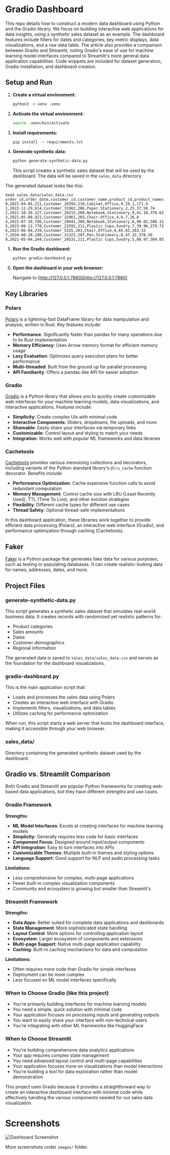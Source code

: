 # Gradio Dashboard

This repo details how to construct a modern data dashboard using Python and the Gradio library. We focus on building interactive web applications for data insights, using a synthetic sales dataset as an example. The dashboard features include filters for dates and categories, key metric displays, data visualizations, and a raw data table. The article also provides a comparison between Gradio and Streamlit, noting Gradio's ease of use for machine learning model interfaces compared to Streamlit's more general data application capabilities. Code snippets are included for dataset generation, Gradio installation, and dashboard creation.

## Setup and Run

1. **Create a virtual environment:**

   ```bash
   python3 -m venv .venv
   ```

2. **Activate the virtual environment:**

   ```bash
   source .venv/bin/activate
   ```

3. **Install requirements:**

   ```bash
   pip install -r requirements.txt
   ```

4. **Generate synthetic data:**

   ```bash
   python generate-synthetic-data.py
   ```
   
   This script creates a synthetic sales dataset that will be used by the dashboard. The data will be saved in the `sales_data` directory.

The generated dataset looks like this:

```
head sales_data/sales_data.csv            
order_id,order_date,customer_id,customer_name,product_id,product_names,categories,quantity,price,total
0,2021-04-05,211,Customer_28394,210,Cabinet,Office,9,19.1,171.9
1,2022-12-29,614,Customer_31982,206,Paper,Stationery,2,25.37,50.74
2,2021-10-26,127,Customer_29215,208,Notebook,Stationery,9,41.18,370.62
3,2021-05-08,921,Customer_32061,203,Chair,Office,4,6.7,26.8
4,2021-07-18,786,Customer_28641,208,Notebook,Stationery,6,98.02,588.12
5,2023-06-12,778,Customer_21592,211,Plastic Cups,Sundry,7,39.96,279.72
6,2023-06-04,239,Customer_5325,203,Chair,Office,4,65.83,263.32
7,2024-08-20,280,Customer_31323,207,Pen,Stationery,8,47.32,378.56
8,2021-05-04,244,Customer_24531,211,Plastic Cups,Sundry,5,60.97,304.85
```
5. **Run the Gradio dashboard:**

   ```bash
   python gradio-dashboard.py
   ```

6. **Open the dashboard in your web browser:**

   Navigate to [http://127.0.0.1:7860](http://127.0.0.1:7860)

## Key Libraries

### Polars

[Polars](https://pola.rs/) is a lightning-fast DataFrame library for data manipulation and analysis, written in Rust. Key features include:

- **Performance**: Significantly faster than pandas for many operations due to its Rust implementation
- **Memory Efficiency**: Uses Arrow memory format for efficient memory usage
- **Lazy Evaluation**: Optimizes query execution plans for better performance
- **Multi-threaded**: Built from the ground up for parallel processing
- **API Familiarity**: Offers a pandas-like API for easier adoption

### Gradio

[Gradio](https://www.gradio.app/) is a Python library that allows you to quickly create customizable web interfaces for your machine learning models, data visualizations, and interactive applications. Features include:

- **Simplicity**: Create complex UIs with minimal code
- **Interactive Components**: Sliders, dropdowns, file uploads, and more
- **Shareable**: Easily share your interfaces via temporary links
- **Customizable**: Control layout and styling to match your needs
- **Integration**: Works well with popular ML frameworks and data libraries

### Cachetools

[Cachetools](https://pypi.org/project/cachetools/) provides various memoizing collections and decorators, including variants of the Python standard library's `@lru_cache` function decorator. Benefits include:

- **Performance Optimization**: Cache expensive function calls to avoid redundant computation
- **Memory Management**: Control cache size with LRU (Least Recently Used), TTL (Time To Live), and other eviction strategies
- **Flexibility**: Different cache types for different use cases
- **Thread Safety**: Optional thread-safe implementations

In this dashboard application, these libraries work together to provide efficient data processing (Polars), an interactive web interface (Gradio), and performance optimization through caching (Cachetools).

## Faker

[Faker](https://faker.readthedocs.io/en/master/) is a Python package that generates fake data for various purposes, such as testing or populating databases. It can create realistic-looking data for names, addresses, dates, and more. 

## Project Files

### generate-synthetic-data.py

This script generates a synthetic sales dataset that simulates real-world business data. It creates records with randomized yet realistic patterns for:

- Product categories
- Sales amounts
- Dates
- Customer demographics
- Regional information

The generated data is saved to `sales_data/sales_data.csv` and serves as the foundation for the dashboard visualizations.

### gradio-dashboard.py

This is the main application script that:

- Loads and processes the sales data using Polars
- Creates an interactive web interface with Gradio
- Implements filters, visualizations, and data tables
- Utilizes caching for performance optimization

When run, this script starts a web server that hosts the dashboard interface, making it accessible through your web browser.

### sales_data/

Directory containing the generated synthetic dataset used by the dashboard.

## Gradio vs. Streamlit Comparison

Both Gradio and Streamlit are popular Python frameworks for creating web-based data applications, but they have different strengths and use cases.

### Gradio Framework

**Strengths:**

- **ML Model Interfaces**: Excels at creating interfaces for machine learning models
- **Simplicity**: Generally requires less code for basic interfaces
- **Component Focus**: Designed around input/output components
- **API Integration**: Easy to turn interfaces into APIs
- **Customizable Themes**: Multiple built-in themes and styling options
- **Language Support**: Good support for NLP and audio processing tasks

**Limitations:**

- Less comprehensive for complex, multi-page applications
- Fewer built-in complex visualization components
- Community and ecosystem is growing but smaller than Streamlit's

### Streamlit Framework

**Strengths:**

- **Data Apps**: Better suited for complete data applications and dashboards
- **State Management**: More sophisticated state handling
- **Layout Control**: More options for controlling application layout
- **Ecosystem**: Larger ecosystem of components and extensions
- **Multi-page Support**: Native multi-page application capability
- **Caching**: Built-in caching mechanisms for data and computation

**Limitations:**

- Often requires more code than Gradio for simple interfaces
- Deployment can be more complex
- Less focused on ML model interfaces specifically

### When to Choose Gradio (like this project)

- You're primarily building interfaces for machine learning models
- You need a simple, quick solution with minimal code
- Your application focuses on processing inputs and generating outputs
- You want to easily share your interface with non-technical users
- You're integrating with other ML frameworks like HuggingFace

### When to Choose Streamlit

- You're building comprehensive data analytics applications
- Your app requires complex state management
- You need advanced layout control and multi-page capabilities
- Your application focuses more on visualizations than model interactions
- You're building a tool for data exploration rather than model demonstration

This project uses Gradio because it provides a straightforward way to create an interactive dashboard interface with minimal code while effectively handling the various components needed for our sales data visualization.

# Screenshots

![Dashboard Screenshot](gradio-dashboard.png)

More screenshots under `images/` folder.